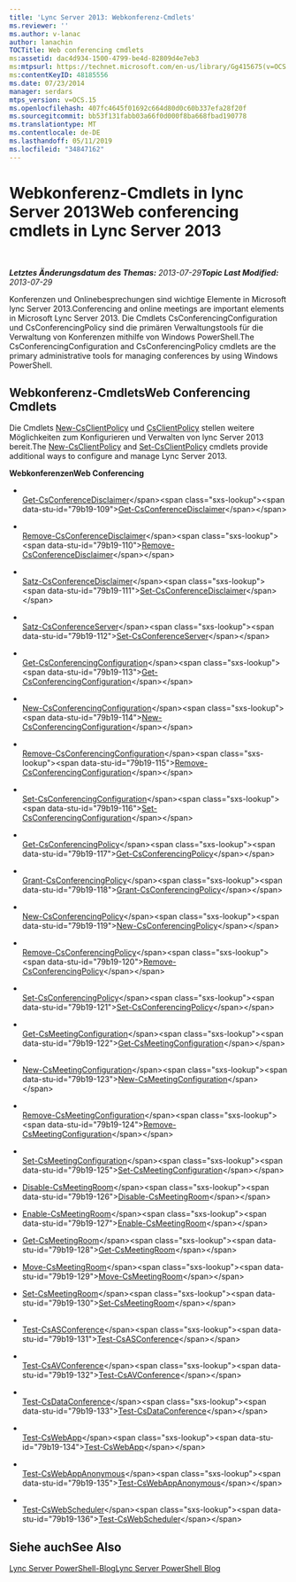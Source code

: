 ```yaml
---
title: 'Lync Server 2013: Webkonferenz-Cmdlets'
ms.reviewer: ''
ms.author: v-lanac
author: lanachin
TOCTitle: Web conferencing cmdlets
ms:assetid: dac4d934-1500-4799-be4d-82809d4e7eb3
ms:mtpsurl: https://technet.microsoft.com/en-us/library/Gg415675(v=OCS.15)
ms:contentKeyID: 48185556
ms.date: 07/23/2014
manager: serdars
mtps_version: v=OCS.15
ms.openlocfilehash: 407fc4645f01692c664d80d0c60b337efa28f20f
ms.sourcegitcommit: bb53f131fabb03a66f0d000f8ba668fbad190778
ms.translationtype: MT
ms.contentlocale: de-DE
ms.lasthandoff: 05/11/2019
ms.locfileid: "34847162"
---
```

<div data-xmlns="http://www.w3.org/1999/xhtml">

<div class="topic" data-xmlns="http://www.w3.org/1999/xhtml" data-msxsl="urn:schemas-microsoft-com:xslt" data-cs="http://msdn.microsoft.com/en-us/">

<div data-asp="http://msdn2.microsoft.com/asp">

# <a name="web-conferencing-cmdlets-in-lync-server-2013"></a><span data-ttu-id="79b19-102">Webkonferenz-Cmdlets in lync Server 2013</span><span class="sxs-lookup"><span data-stu-id="79b19-102">Web conferencing cmdlets in Lync Server 2013</span></span>

</div>

<div id="mainSection">

<div id="mainBody">

<span> </span>

<span data-ttu-id="79b19-103">_**Letztes Änderungsdatum des Themas:** 2013-07-29_</span><span class="sxs-lookup"><span data-stu-id="79b19-103">_**Topic Last Modified:** 2013-07-29_</span></span>

<span data-ttu-id="79b19-104">Konferenzen und Onlinebesprechungen sind wichtige Elemente in Microsoft lync Server 2013.</span><span class="sxs-lookup"><span data-stu-id="79b19-104">Conferencing and online meetings are important elements in Microsoft Lync Server 2013.</span></span> <span data-ttu-id="79b19-105">Die Cmdlets CsConferencingConfiguration und CsConferencingPolicy sind die primären Verwaltungstools für die Verwaltung von Konferenzen mithilfe von Windows PowerShell.</span><span class="sxs-lookup"><span data-stu-id="79b19-105">The CsConferencingConfiguration and CsConferencingPolicy cmdlets are the primary administrative tools for managing conferences by using Windows PowerShell.</span></span>

<div>

## <a name="web-conferencing-cmdlets"></a><span data-ttu-id="79b19-106">Webkonferenz-Cmdlets</span><span class="sxs-lookup"><span data-stu-id="79b19-106">Web Conferencing Cmdlets</span></span>

<span data-ttu-id="79b19-107">Die Cmdlets [New-CsClientPolicy](https://technet.microsoft.com/en-us/library/Gg425949(v=OCS.15)) und [CsClientPolicy](https://technet.microsoft.com/en-us/library/Gg398300(v=OCS.15)) stellen weitere Möglichkeiten zum Konfigurieren und Verwalten von lync Server 2013 bereit.</span><span class="sxs-lookup"><span data-stu-id="79b19-107">The [New-CsClientPolicy](https://technet.microsoft.com/en-us/library/Gg425949(v=OCS.15)) and [Set-CsClientPolicy](https://technet.microsoft.com/en-us/library/Gg398300(v=OCS.15)) cmdlets provide additional ways to configure and manage Lync Server 2013.</span></span>

<span data-ttu-id="79b19-108">**Webkonferenzen**</span><span class="sxs-lookup"><span data-stu-id="79b19-108">**Web Conferencing**</span></span>

  - <span></span>  
    <span data-ttu-id="79b19-109">[Get-CsConferenceDisclaimer](https://technet.microsoft.com/en-us/library/Gg425714(v=OCS.15))</span><span class="sxs-lookup"><span data-stu-id="79b19-109">[Get-CsConferenceDisclaimer](https://technet.microsoft.com/en-us/library/Gg425714(v=OCS.15))</span></span>

  - <span></span>  
    <span data-ttu-id="79b19-110">[Remove-CsConferenceDisclaimer](https://technet.microsoft.com/en-us/library/Gg398243(v=OCS.15))</span><span class="sxs-lookup"><span data-stu-id="79b19-110">[Remove-CsConferenceDisclaimer](https://technet.microsoft.com/en-us/library/Gg398243(v=OCS.15))</span></span>

  - <span></span>  
    <span data-ttu-id="79b19-111">[Satz-CsConferenceDisclaimer](https://technet.microsoft.com/en-us/library/Gg398776(v=OCS.15))</span><span class="sxs-lookup"><span data-stu-id="79b19-111">[Set-CsConferenceDisclaimer](https://technet.microsoft.com/en-us/library/Gg398776(v=OCS.15))</span></span>

<!-- end list -->

  - <span></span>  
    <span data-ttu-id="79b19-112">[Satz-CsConferenceServer](https://technet.microsoft.com/en-us/library/Gg398738(v=OCS.15))</span><span class="sxs-lookup"><span data-stu-id="79b19-112">[Set-CsConferenceServer](https://technet.microsoft.com/en-us/library/Gg398738(v=OCS.15))</span></span>

<!-- end list -->

  - <span></span>  
    <span data-ttu-id="79b19-113">[Get-CsConferencingConfiguration](https://technet.microsoft.com/en-us/library/Gg398965(v=OCS.15))</span><span class="sxs-lookup"><span data-stu-id="79b19-113">[Get-CsConferencingConfiguration](https://technet.microsoft.com/en-us/library/Gg398965(v=OCS.15))</span></span>

  - <span></span>  
    <span data-ttu-id="79b19-114">[New-CsConferencingConfiguration](https://technet.microsoft.com/en-us/library/Gg412967(v=OCS.15))</span><span class="sxs-lookup"><span data-stu-id="79b19-114">[New-CsConferencingConfiguration](https://technet.microsoft.com/en-us/library/Gg412967(v=OCS.15))</span></span>

  - <span></span>  
    <span data-ttu-id="79b19-115">[Remove-CsConferencingConfiguration](https://technet.microsoft.com/en-us/library/Gg412767(v=OCS.15))</span><span class="sxs-lookup"><span data-stu-id="79b19-115">[Remove-CsConferencingConfiguration](https://technet.microsoft.com/en-us/library/Gg412767(v=OCS.15))</span></span>

  - <span></span>  
    <span data-ttu-id="79b19-116">[Set-CsConferencingConfiguration](https://technet.microsoft.com/en-us/library/Gg412969(v=OCS.15))</span><span class="sxs-lookup"><span data-stu-id="79b19-116">[Set-CsConferencingConfiguration](https://technet.microsoft.com/en-us/library/Gg412969(v=OCS.15))</span></span>

<!-- end list -->

  - <span></span>  
    <span data-ttu-id="79b19-117">[Get-CsConferencingPolicy](https://technet.microsoft.com/en-us/library/Gg398293(v=OCS.15))</span><span class="sxs-lookup"><span data-stu-id="79b19-117">[Get-CsConferencingPolicy](https://technet.microsoft.com/en-us/library/Gg398293(v=OCS.15))</span></span>

  - <span></span>  
    <span data-ttu-id="79b19-118">[Grant-CsConferencingPolicy](https://technet.microsoft.com/en-us/library/Gg425937(v=OCS.15))</span><span class="sxs-lookup"><span data-stu-id="79b19-118">[Grant-CsConferencingPolicy](https://technet.microsoft.com/en-us/library/Gg425937(v=OCS.15))</span></span>

  - <span></span>  
    <span data-ttu-id="79b19-119">[New-CsConferencingPolicy](https://technet.microsoft.com/en-us/library/Gg413019(v=OCS.15))</span><span class="sxs-lookup"><span data-stu-id="79b19-119">[New-CsConferencingPolicy](https://technet.microsoft.com/en-us/library/Gg413019(v=OCS.15))</span></span>

  - <span></span>  
    <span data-ttu-id="79b19-120">[Remove-CsConferencingPolicy](https://technet.microsoft.com/en-us/library/Gg398728(v=OCS.15))</span><span class="sxs-lookup"><span data-stu-id="79b19-120">[Remove-CsConferencingPolicy](https://technet.microsoft.com/en-us/library/Gg398728(v=OCS.15))</span></span>

  - <span></span>  
    <span data-ttu-id="79b19-121">[Set-CsConferencingPolicy](https://technet.microsoft.com/en-us/library/Gg425788(v=OCS.15))</span><span class="sxs-lookup"><span data-stu-id="79b19-121">[Set-CsConferencingPolicy](https://technet.microsoft.com/en-us/library/Gg425788(v=OCS.15))</span></span>

<!-- end list -->

  - <span></span>  
    <span data-ttu-id="79b19-122">[Get-CsMeetingConfiguration](https://technet.microsoft.com/en-us/library/Gg425875(v=OCS.15))</span><span class="sxs-lookup"><span data-stu-id="79b19-122">[Get-CsMeetingConfiguration](https://technet.microsoft.com/en-us/library/Gg425875(v=OCS.15))</span></span>

  - <span></span>  
    <span data-ttu-id="79b19-123">[New-CsMeetingConfiguration](https://technet.microsoft.com/en-us/library/Gg398065(v=OCS.15))</span><span class="sxs-lookup"><span data-stu-id="79b19-123">[New-CsMeetingConfiguration](https://technet.microsoft.com/en-us/library/Gg398065(v=OCS.15))</span></span>

  - <span></span>  
    <span data-ttu-id="79b19-124">[Remove-CsMeetingConfiguration](https://technet.microsoft.com/en-us/library/Gg412775(v=OCS.15))</span><span class="sxs-lookup"><span data-stu-id="79b19-124">[Remove-CsMeetingConfiguration](https://technet.microsoft.com/en-us/library/Gg412775(v=OCS.15))</span></span>

  - <span></span>  
    <span data-ttu-id="79b19-125">[Set-CsMeetingConfiguration](https://technet.microsoft.com/en-us/library/Gg398648(v=OCS.15))</span><span class="sxs-lookup"><span data-stu-id="79b19-125">[Set-CsMeetingConfiguration](https://technet.microsoft.com/en-us/library/Gg398648(v=OCS.15))</span></span>

<!-- end list -->

  - <span data-ttu-id="79b19-126">[Disable-CsMeetingRoom](https://technet.microsoft.com/en-us/library/JJ204723(v=OCS.15))</span><span class="sxs-lookup"><span data-stu-id="79b19-126">[Disable-CsMeetingRoom](https://technet.microsoft.com/en-us/library/JJ204723(v=OCS.15))</span></span>

  - <span data-ttu-id="79b19-127">[Enable-CsMeetingRoom](https://technet.microsoft.com/en-us/library/JJ205062(v=OCS.15))</span><span class="sxs-lookup"><span data-stu-id="79b19-127">[Enable-CsMeetingRoom](https://technet.microsoft.com/en-us/library/JJ205062(v=OCS.15))</span></span>

  - <span data-ttu-id="79b19-128">[Get-CsMeetingRoom](https://technet.microsoft.com/en-us/library/JJ205277(v=OCS.15))</span><span class="sxs-lookup"><span data-stu-id="79b19-128">[Get-CsMeetingRoom](https://technet.microsoft.com/en-us/library/JJ205277(v=OCS.15))</span></span>

  - <span data-ttu-id="79b19-129">[Move-CsMeetingRoom](https://technet.microsoft.com/en-us/library/JJ204889(v=OCS.15))</span><span class="sxs-lookup"><span data-stu-id="79b19-129">[Move-CsMeetingRoom](https://technet.microsoft.com/en-us/library/JJ204889(v=OCS.15))</span></span>

  - <span data-ttu-id="79b19-130">[Set-CsMeetingRoom](https://technet.microsoft.com/en-us/library/JJ204831(v=OCS.15))</span><span class="sxs-lookup"><span data-stu-id="79b19-130">[Set-CsMeetingRoom](https://technet.microsoft.com/en-us/library/JJ204831(v=OCS.15))</span></span>

<!-- end list -->

  - <span></span>  
    <span data-ttu-id="79b19-131">[Test-CsASConference](https://technet.microsoft.com/en-us/library/JJ205227(v=OCS.15))</span><span class="sxs-lookup"><span data-stu-id="79b19-131">[Test-CsASConference](https://technet.microsoft.com/en-us/library/JJ205227(v=OCS.15))</span></span>

  - <span></span>  
    <span data-ttu-id="79b19-132">[Test-CsAVConference](https://technet.microsoft.com/en-us/library/Gg412749(v=OCS.15))</span><span class="sxs-lookup"><span data-stu-id="79b19-132">[Test-CsAVConference](https://technet.microsoft.com/en-us/library/Gg412749(v=OCS.15))</span></span>

  - <span></span>  
    <span data-ttu-id="79b19-133">[Test-CsDataConference](https://technet.microsoft.com/en-us/library/JJ205219(v=OCS.15))</span><span class="sxs-lookup"><span data-stu-id="79b19-133">[Test-CsDataConference](https://technet.microsoft.com/en-us/library/JJ205219(v=OCS.15))</span></span>

  - <span></span>  
    <span data-ttu-id="79b19-134">[Test-CsWebApp](https://technet.microsoft.com/en-us/library/Hh689989(v=OCS.15))</span><span class="sxs-lookup"><span data-stu-id="79b19-134">[Test-CsWebApp](https://technet.microsoft.com/en-us/library/Hh689989(v=OCS.15))</span></span>

  - <span></span>  
    <span data-ttu-id="79b19-135">[Test-CsWebAppAnonymous](https://technet.microsoft.com/en-us/library/Hh690041(v=OCS.15))</span><span class="sxs-lookup"><span data-stu-id="79b19-135">[Test-CsWebAppAnonymous](https://technet.microsoft.com/en-us/library/Hh690041(v=OCS.15))</span></span>

  - <span></span>  
    <span data-ttu-id="79b19-136">[Test-CsWebScheduler](https://technet.microsoft.com/en-us/library/JJ204829(v=OCS.15))</span><span class="sxs-lookup"><span data-stu-id="79b19-136">[Test-CsWebScheduler](https://technet.microsoft.com/en-us/library/JJ204829(v=OCS.15))</span></span>

</div>

<div>

## <a name="see-also"></a><span data-ttu-id="79b19-137">Siehe auch</span><span class="sxs-lookup"><span data-stu-id="79b19-137">See Also</span></span>


[<span data-ttu-id="79b19-138">Lync Server PowerShell-Blog</span><span class="sxs-lookup"><span data-stu-id="79b19-138">Lync Server PowerShell Blog</span></span>](http://go.microsoft.com/fwlink/p/?linkid=203150)  
  

</div>

</div>

<span> </span>

</div>

</div>

</div>

